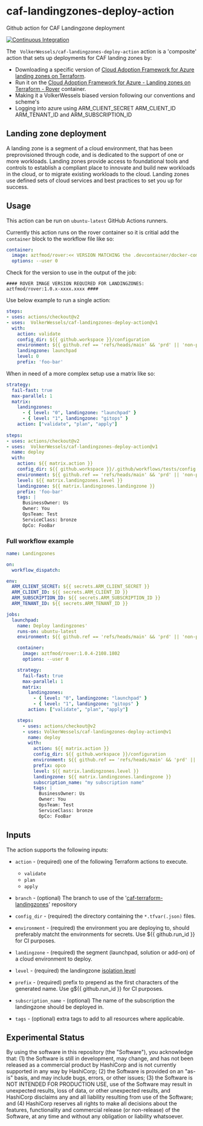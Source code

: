 # caf-landingzones-deploy-action
Github action for CAF Landingzone deployment
<p align="left">
  <a href="https://github.com/VolkerWessels/caf-landingzones-deploy-action/actions">
    <img alt="Continuous Integration" src="https://github.com/VolkerWessels/caf-landingzones-deploy-action/workflows/Landingzones/badge.svg" /></a>
</p>

The ` VolkerWessels/caf-landingzones-deploy-action` action is a 'composite' action that sets up deployments for CAF landing zones by:

- Downloading a specific version of [Cloud Adoption Framework for Azure landing zones on Terraform](https://github.com/Azure/caf-terraform-landingzones).
- Run it on the [Cloud Adoption Framework for Azure - Landing zones on Terraform - Rover](https://github.com/aztfmod/rover) container.
- Making it a VolkerWessels biased version following our conventions and scheme's
- Logging into azure using ARM_CLIENT_SECRET ARM_CLIENT_ID ARM_TENANT_ID and ARM_SUBSCRIPTION_ID

## Landing zone deployment
A landing zone is a segment of a cloud environment, that has been preprovisioned through code, and is dedicated to the 
support of one or more workloads. Landing zones provide access to foundational tools and controls to establish a 
compliant place to innovate and build new workloads in the cloud, or to migrate existing workloads to the cloud. 
Landing zones use defined sets of cloud services and best practices to set you up for success.

## Usage

This action can be run on `ubuntu-latest` GitHub Actions runners.

Currently this action runs on the rover container so it is critial add the `container` block to the workflow file like so:

```yaml
container:
  image: aztfmod/rover:<< VERSION MATCHING the .devcontainer/docker-compose.yml image >>
  options: --user 0
```
Check for the version to use in the output of the job:
```shell 
#### ROVER IMAGE VERSION REQUIRED FOR LANDINGZONES: aztfmod/rover:1.0.x-xxxx.xxxx ####
```

Use below example to run a single action: 
```yaml
steps:
- uses: actions/checkout@v2
- uses:  VolkerWessels/caf-landingzones-deploy-action@v1
  with:
    action: validate
    config_dir: ${{ github.workspace }}/configuration
    environment: ${{ github.ref == 'refs/heads/main' && 'prd' || 'non-prd' }}
    landingzone: launchpad
    level: 0
    prefix: 'foo-bar'
```

When in need of a more complex setup use a matrix like so:

```yaml
strategy:
  fail-fast: true
  max-parallel: 1
  matrix:
    landingzones:
      - { level: "0", landingzone: "launchpad" }
      - { level: "1", landingzone: "gitops" }
    action: ["validate", "plan", "apply"]
    
steps:
- uses: actions/checkout@v2  
- uses:  VolkerWessels/caf-landingzones-deploy-action@v1
  name: deploy
  with:
    action: ${{ matrix.action }}
    config_dir: ${{ github.workspace }}/.github/workflows/tests/config
    environment: ${{ github.ref == 'refs/heads/main' && 'prd' || 'non-prd' }} ## For azure tags
    level: ${{ matrix.landingzones.level }}
    landingzone: ${{ matrix.landingzones.landingzone }}
    prefix: 'foo-bar'
    tags: |
      BusinessOwner: Us
      Owner: You
      OpsTeam: Test
      ServiceClass: bronze
      OpCo: FooBar
```

### Full workflow example
```yaml
name: Landingzones

on:
  workflow_dispatch:

env:
  ARM_CLIENT_SECRET: ${{ secrets.ARM_CLIENT_SECRET }}
  ARM_CLIENT_ID: ${{ secrets.ARM_CLIENT_ID }}
  ARM_SUBSCRIPTION_ID: ${{ secrets.ARM_SUBSCRIPTION_ID }}
  ARM_TENANT_ID: ${{ secrets.ARM_TENANT_ID }}

jobs:
  launchpad:
    name: Deploy landingzones'
    runs-on: ubuntu-latest
    environment: ${{ github.ref == 'refs/heads/main' && 'prd' || 'non-prd' }} ## For secrets

    container:
      image: aztfmod/rover:1.0.4-2108.1802
      options: --user 0

    strategy:
      fail-fast: true
      max-parallel: 1
      matrix:
        landingzones:
          - { level: "0", landingzone: "launchpad" }
          - { level: "1", landingzone: "gitops" }
        action: ["validate", "plan", "apply"]

    steps:
      - uses: actions/checkout@v2
      - uses: VolkerWessels/caf-landingzones-deploy-action@v1
        name: deploy
        with:
          action: ${{ matrix.action }}
          config_dir: ${{ github.workspace }}/configuration
          environment: ${{ github.ref == 'refs/heads/main' && 'prd' || 'non-prd' }} ## For azure tags
          prefix: opco
          level: ${{ matrix.landingzones.level }}
          landingzone: ${{ matrix.landingzones.landingzone }}
          subscription_name: "my subscription name"
          tags: |
            BusinessOwner: Us
            Owner: You
            OpsTeam: Test
            ServiceClass: bronze
            OpCo: FooBar
```

## Inputs

The action supports the following inputs:

- `action` - (required) one of the following Terraform actions to execute.
  - `validate`
  - `plan`
  - `apply`

- `branch` - (optional) The branch to use of the '[caf-terraform-landingzones](https://github.com/VolkerWessels/caf-terraform-landingzones)' repository
- `config_dir` - (required) the directory containing the `*.tfvar(.json)` files.
- `environment` - (required) the environment you are deploying to, should preferably matcht the environments for secrets. Use ${{ github.run_id }} for CI purposes.
- `landingzone` - (required) the segment (launchpad, solution or add-on) of a cloud environment to deploy.
- `level` - (required) the landingzone [isolation level](https://github.com/Azure/caf-terraform-landingzones/blob/master/documentation/code_architecture/hierarchy.md)
- `prefix` - (required) prefix to prepend as the first characters of the generated name. Use g${{ github.run_id }} for CI purposes.
- `subscription_name` - (optional) The name of the subscription the landingzone should be deployed in.
- `tags` - (optional) extra tags to add to all resources where applicable.

## Experimental Status

By using the software in this repository (the "Software"), you acknowledge that: (1) the Software is still in development, may change, and has not been released as a commercial product by HashiCorp and is not currently supported in any way by HashiCorp; (2) the Software is provided on an "as-is" basis, and may include bugs, errors, or other issues;  (3) the Software is NOT INTENDED FOR PRODUCTION USE, use of the Software may result in unexpected results, loss of data, or other unexpected results, and HashiCorp disclaims any and all liability resulting from use of the Software; and (4) HashiCorp reserves all rights to make all decisions about the features, functionality and commercial release (or non-release) of the Software, at any time and without any obligation or liability whatsoever.
